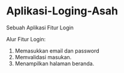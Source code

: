 # Aplikasi-Loging-Asah
Sebuah Aplikasi Fitur Login

Alur Fitur Login:
1. Memasukkan email dan password
2. Memvalidasi masukan.
3. Menampilkan halaman beranda.
